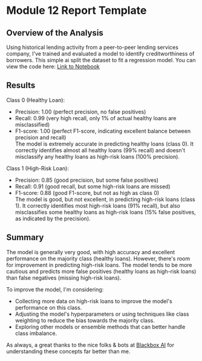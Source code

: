 # Module 12 Report Template

## Overview of the Analysis

Using historical lending activity from a peer-to-peer lending services company, I’ve trained and evaluated a model to identify creditworthiness of borrowers. This simple ai split the dataset to fit a regression model. You can view the code here: [Link to Notebook](https://nbviewer.jupyter.org/github/famndox/M20-risky-credit/blob/main/Starter_Code/credit_risk_classification.ipynb)<br>

## Results

Class 0 (Healthy Loan):

* Precision: 1.00 (perfect precision, no false positives)
* Recall: 0.99 (very high recall, only 1% of actual healthy loans are misclassified)
* F1-score: 1.00 (perfect F1-score, indicating excellent balance between precision and recall)
<br>The model is extremely accurate in predicting healthy loans (class 0). It correctly identifies almost all healthy loans (99% recall) and doesn't misclassify any healthy loans as high-risk loans (100% precision).

Class 1 (High-Risk Loan):

* Precision: 0.85 (good precision, but some false positives)
* Recall: 0.91 (good recall, but some high-risk loans are missed)
* F1-score: 0.88 (good F1-score, but not as high as class 0)
<br>The model is good, but not excellent, in predicting high-risk loans (class 1). It correctly identifies most high-risk loans (91% recall), but also misclassifies some healthy loans as high-risk loans (15% false positives, as indicated by the precision).

## Summary

The model is generally very good, with high accuracy and excellent performance on the majority class (healthy loans). However, there's room for improvement in predicting high-risk loans. The model tends to be more cautious and predicts more false positives (healthy loans as high-risk loans) than false negatives (missing high-risk loans).

To improve the model, I'm considering:

* Collecting more data on high-risk loans to improve the model's performance on this class.
* Adjusting the model's hyperparameters or using techniques like class weighting to reduce the bias towards the majority class.
* Exploring other models or ensemble methods that can better handle class imbalance.

As always, a great thanks to the nice folks & bots at <a href='https://www.blackbox.ai/'>Blackbox AI</a> for understanding these concepts far better than me.
